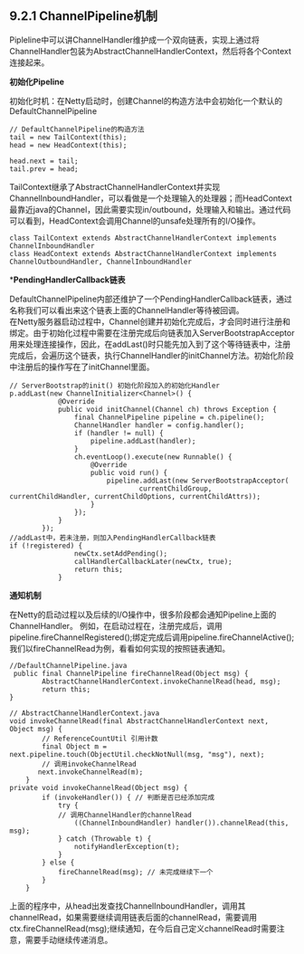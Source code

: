 ## 9.2.1 ChannelPipeline机制

Pipleline中可以讲ChannelHandler维护成一个双向链表，实现上通过将ChannelHandler包装为AbstractChannelHandlerContext，然后将各个Context连接起来。

**初始化Pipeline**

初始化时机：在Netty启动时，创建Channel的构造方法中会初始化一个默认的DefaultChannelPipeline

```
// DefaultChannelPipeline的构造方法
tail = new TailContext(this);
head = new HeadContext(this);

head.next = tail;
tail.prev = head;
```
TailContext继承了AbstractChannelHandlerContext并实现ChannelInboundHandler，可以看做是一个处理输入的处理器；而HeadContext最靠近java的Channel，因此需要实现in/outbound，处理输入和输出。通过代码可以看到，HeadContext会调用Channel的unsafe处理所有的I/O操作。

```
class TailContext extends AbstractChannelHandlerContext implements ChannelInboundHandler 
class HeadContext extends AbstractChannelHandlerContext implements ChannelOutboundHandler, ChannelInboundHandler
```

***PendingHandlerCallback链表**

DefaultChannelPipeline内部还维护了一个PendingHandlerCallback链表，通过名称我们可以看出来这个链表上面的ChannelHandler等待被回调。  
在Netty服务器启动过程中，Channel创建并初始化完成后，才会同时进行注册和绑定。由于初始化过程中需要在注册完成后向链表加入ServerBootstrapAcceptor用来处理连接操作，因此，在addLast()时只能先加入到了这个等待链表中，注册完成后，会遍历这个链表，执行ChannelHandler的initChannel方法。初始化阶段中注册后的操作写在了initChannel里面。

```
// ServerBootstrap的init() 初始化阶段加入的初始化Handler
p.addLast(new ChannelInitializer<Channel>() {
            @Override
            public void initChannel(Channel ch) throws Exception {
                final ChannelPipeline pipeline = ch.pipeline();
                ChannelHandler handler = config.handler();
                if (handler != null) {
                    pipeline.addLast(handler);
                }
                ch.eventLoop().execute(new Runnable() {
                    @Override
                    public void run() {
                        pipeline.addLast(new ServerBootstrapAcceptor(
                                currentChildGroup, currentChildHandler, currentChildOptions, currentChildAttrs));
                    }
                });
            }
        });
//addLast中，若未注册，则加入PendingHandlerCallback链表
if (!registered) {
                newCtx.setAddPending();
                callHandlerCallbackLater(newCtx, true);
                return this;
            }
```

**通知机制**

在Netty的启动过程以及后续的I/O操作中，很多阶段都会通知Pipeline上面的ChannelHandler。
例如，在启动过程在，注册完成后，调用pipeline.fireChannelRegistered();绑定完成后调用pipeline.fireChannelActive();
我们以fireChannelRead为例，看看如何实现的按照链表通知。
```
//DefaultChannelPipeline.java
 public final ChannelPipeline fireChannelRead(Object msg) {
        AbstractChannelHandlerContext.invokeChannelRead(head, msg);
        return this;
}
    
// AbstractChannelHandlerContext.java
void invokeChannelRead(final AbstractChannelHandlerContext next, Object msg) {
		// ReferenceCountUtil 引用计数
        final Object m = next.pipeline.touch(ObjectUtil.checkNotNull(msg, "msg"), next);
        // 调用invokeChannelRead
       next.invokeChannelRead(m); 
    }
private void invokeChannelRead(Object msg) {
        if (invokeHandler()) { // 判断是否已经添加完成
            try {
            // 调用ChannelHandler的channelRead
                ((ChannelInboundHandler) handler()).channelRead(this, msg);
            } catch (Throwable t) {
                notifyHandlerException(t);
            }
        } else {
            fireChannelRead(msg); // 未完成继续下一个
        }
    }
```

上面的程序中，从head出发查找ChannelInboundHandler，调用其channelRead，如果需要继续调用链表后面的channelRead，需要调用ctx.fireChannelRead(msg);继续通知，在今后自己定义channelRead时需要注意，需要手动继续传递消息。